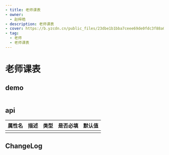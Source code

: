 ```yaml
---
- title: 老师课表
- owner:
  - 赵梓皓
- description: 老师课表
- cover: https://b.yzcdn.cn/public_files/23dbe1b1bba7ceee69de0fdc3f88a0de.png
- tag:
  - 老师
  - 老师课表
---
```


# 老师课表
## demo
```jsx
```
## api
| 属性名  | 描述                 | 类型                                                  | 是否必填 | 默认值               |
| ------ | ------------------- | ---------------------------------------------------- | ------- | ------------------- |
|        |                     |                                                      |         |                     |

## ChangeLog
